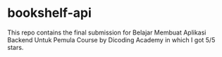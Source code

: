 # bookshelf-api
This repo contains the final submission for Belajar Membuat Aplikasi Backend Untuk Pemula Course by Dicoding Academy in which I got 5/5 stars.
